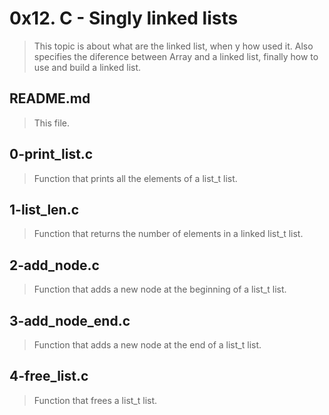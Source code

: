 # 0x12. C - Singly linked lists
> This topic is about what are the linked list, when y how used it. Also
specifies the diference between Array and a linked list, finally how to
use and build a linked list.

## README.md
> This file.

## 0-print_list.c
> Function that prints all the elements of a list_t list.

## 1-list_len.c
> Function that returns the number of elements in a linked list_t list.

## 2-add_node.c
> Function that adds a new node at the beginning of a list_t list.

## 3-add_node_end.c
> Function that adds a new node at the end of a list_t list.

## 4-free_list.c
> Function that frees a list_t list.
